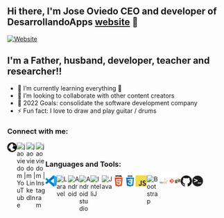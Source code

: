 ## Hi there, I'm Jose Oviedo CEO and developer of DesarrollandoApps [website] 👋 

[![Website](https://img.shields.io/website?label=desarrollandoapps.net&style=for-the-badge&url=https%3A%2F%2Fdesarrollandoapps.net)](https://desarrollandoapps.net)

## I'm a Father, husband, developer, teacher and researcher!!

- 🌱 I’m currently learning everything 🤣
- 👯 I’m looking to collaborate with other content creators
- 🥅 2022 Goals: consolidate the software development company
- ⚡ Fun fact: I love to draw and play guitar / drums

### Connect with me:

[<img align="left" alt="jaoviedom.github.io" width="22px" src="https://raw.githubusercontent.com/iconic/open-iconic/master/svg/globe.svg" />][website]
[<img align="left" alt="jaoviedom | YouTube" width="22px" src="https://cdn.jsdelivr.net/npm/simple-icons@v3/icons/youtube.svg" />][youtube]
[<img align="left" alt="jaoviedom | LinkedIn" width="22px" src="https://cdn.jsdelivr.net/npm/simple-icons@v3/icons/linkedin.svg" />][linkedin]
[<img align="left" alt="jaoviedom | Instagram" width="22px" src="https://cdn.jsdelivr.net/npm/simple-icons@v3/icons/instagram.svg" />][instagram]

<br />

### Languages and Tools:

[<img align="left" alt="Visual Studio Code" width="26px" src="https://raw.githubusercontent.com/github/explore/80688e429a7d4ef2fca1e82350fe8e3517d3494d/topics/visual-studio-code/visual-studio-code.png" />][website]
[<img align="left" alt="Laravel" width="26px" src="https://cdn.jsdelivr.net/npm/simple-icons@6.6.0/icons/laravel.svg" />][website]
[<img align="left" alt="Android" width="26px" src="https://cdn.jsdelivr.net/npm/simple-icons@3.13.0/icons/android.svg" />][website]
[<img align="left" alt="Android studio" width="26px" src="https://cdn.jsdelivr.net/npm/simple-icons@3.13.0/icons/androidstudio.svg" />][website]
[<img align="left" alt="IntelliJ" width="26px" src="https://cdn.jsdelivr.net/npm/simple-icons@3.13.0/icons/intellijidea.svg" />][website]
[<img align="left" alt="Java" width="26px" src="https://cdn.jsdelivr.net/npm/simple-icons@6.6.0/icons/java.svg" />][website]
[<img align="left" alt="HTML5" width="26px" src="https://raw.githubusercontent.com/github/explore/80688e429a7d4ef2fca1e82350fe8e3517d3494d/topics/html/html.png" />][website]
[<img align="left" alt="CSS3" width="26px" src="https://raw.githubusercontent.com/github/explore/80688e429a7d4ef2fca1e82350fe8e3517d3494d/topics/css/css.png" />][website]
[<img align="left" alt="JavaScript" width="26px" src="https://raw.githubusercontent.com/github/explore/80688e429a7d4ef2fca1e82350fe8e3517d3494d/topics/javascript/javascript.png" />][website]
[<img align="left" alt="Bootstrap" width="26px" src="https://cdn.jsdelivr.net/npm/simple-icons@6.6.0/icons/bootstrap.svg" />][website]
[<img align="left" alt="MySQL" width="26px" src="https://raw.githubusercontent.com/github/explore/80688e429a7d4ef2fca1e82350fe8e3517d3494d/topics/mysql/mysql.png" />][website]
[<img align="left" alt="Git" width="26px" src="https://raw.githubusercontent.com/github/explore/80688e429a7d4ef2fca1e82350fe8e3517d3494d/topics/git/git.png" />][website]
[<img align="left" alt="GitHub" width="26px" src="https://raw.githubusercontent.com/github/explore/78df643247d429f6cc873026c0622819ad797942/topics/github/github.png" />][website]
[<img align="left" alt="Terminal" width="26px" src="https://raw.githubusercontent.com/github/explore/80688e429a7d4ef2fca1e82350fe8e3517d3494d/topics/terminal/terminal.png" />][website]



<br />
<br />


[website]: https://jaoviedom.github.io
[youtube]: https://www.youtube.com/channel/UCCQZ8meX5_cLKEoXNDKA94w
[instagram]: https://www.instagram.com/jaoviedom
[linkedin]: https://www.linkedin.com/in/jose-alonso-oviedo-monroy-62b171b2
[webdevplaylist]: https://www.youtube.com/playlist?list=PLkwxH9e_vrAJ0WbEsFA9W3I1W-g_BTsbt
